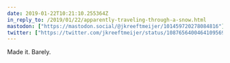 ```yaml
---
date: 2019-01-22T10:21:10.255364Z
in_reply_to: /2019/01/22/apparently-traveling-through-a-snow.html
mastodon: ["https://mastodon.social/@jkreeftmeijer/101459720278084816"]
twitter: ["https://twitter.com/jkreeftmeijer/status/1087656400464109569"]
---
```

Made it. Barely.
